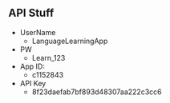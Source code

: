 ## API Stuff

- UserName
  - LanguageLearningApp
- PW
  - Learn_123
- App ID:
  - c1152843
- API Key
  - 8f23daefab7bf893d48307aa222c3cc6